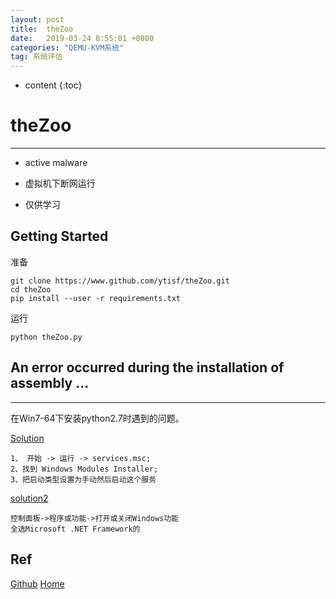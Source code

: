 ```yaml
---
layout: post
title:  theZoo
date:   2019-03-24 8:55:01 +0800
categories: "QEMU-KVM系统"
tag: 系统评估
---
```

* content
{:toc}


# theZoo
---
* active malware

* 虚拟机下断网运行

* 仅供学习

## Getting Started

准备

```shell
git clone https://www.github.com/ytisf/theZoo.git
cd theZoo
pip install --user -r requirements.txt
```
运行

```
python theZoo.py

```

## An error occurred during the installation of assembly ...
---
在Win7-64下安装python2.7时遇到的问题。

[Solution](https://kb.acronis.com/content/14331)

```plain
1、 开始 -> 运行 -> services.msc; 
2、找到 Windows Modules Installer; 
3、把启动类型设置为手动然后启动这个服务
```

[solution2](https://blog.csdn.net/w926498/article/details/82218937)

```plain
控制面板->程序或功能->打开或关闭Windows功能 
全选Microsoft .NET Framework的
```

## Ref

[Github](https://github.com/ytisf/theZoo)
[Home](https://thezoo.morirt.com/)